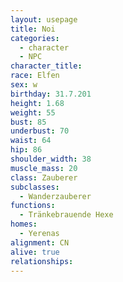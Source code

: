 ```yaml
---
layout: usepage
title: Noi
categories:
  - character
  - NPC
character_title:
race: Elfen
sex: w
birthday: 31.7.201
height: 1.68
weight: 55
bust: 85
underbust: 70
waist: 64
hip: 86
shoulder_width: 38
muscle_mass: 20
class: Zauberer
subclasses:
  - Wanderzauberer
functions:
  - Tränkebrauende Hexe
homes:
  - Yerenas
alignment: CN
alive: true
relationships:
---
```

